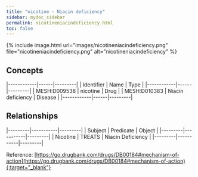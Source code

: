 ```yaml
---
title: "nicotine - Niacin deficiency"
sidebar: mydoc_sidebar
permalink: nicotineniacindeficiency.html
toc: false 
---
```


{% include image.html url="images/nicotineniacindeficiency.png" file="nicotineniacindeficiency.png" alt="nicotineniacindeficiency" %}

## Concepts

|------------|------|---------|
| Identifier | Name | Type    |
|------------|------|---------|
| MESH:D009538 | nicotine | Drug |
| MESH:D010383 | Niacin deficiency | Disease |
|------------|------|---------|

## Relationships

|---------|-----------|---------|
| Subject | Predicate | Object  |
|---------|-----------|---------|
| Nicotine | TREATS | Niacin Deficiency |
|---------|-----------|---------|

Reference: [https://go.drugbank.com/drugs/DB00184#mechanism-of-action](https://go.drugbank.com/drugs/DB00184#mechanism-of-action){:target="_blank"}
